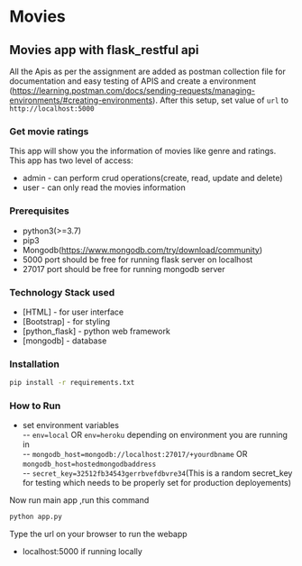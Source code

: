 # Movies


## Movies app with flask_restful api
All the Apis as per the assignment are added as postman collection file for documentation and easy testing of APIS and create a environment (https://learning.postman.com/docs/sending-requests/managing-environments/#creating-environments). After this setup, set value of `url` to `http://localhost:5000`



### Get movie ratings 

This app will show you the information of movies like genre and ratings. 
This app has two level of access:
- admin - can perform crud operations(create, read, update and delete)
- user - can only read the movies information

### Prerequisites
- python3(>=3.7)
- pip3
- Mongodb(https://www.mongodb.com/try/download/community)
- 5000 port should be free for running flask server on localhost
- 27017 port should be free for running mongodb server

### Technology Stack used

- [HTML] - for user interface
- [Bootstrap] - for styling
- [python_flask] - python web framework
- [mongodb] - database 

### Installation

```sh
pip install -r requirements.txt
```


### How to Run
- set environment variables  
-- `env=local` OR `env=heroku` depending on environment you are running in  
-- `mongodb_host=mongodb://localhost:27017/+yourdbname` OR `mongodb_host=hostedmongodbaddress`  
-- `secret_key=32512fb34543gerrbvefdbvre34`(This is a random secret_key for testing which needs to be properly set for production deployements)

Now run main app ,run this command

```sh
python app.py
```

Type the url on your browser to run the webapp
- localhost:5000 if running locally
